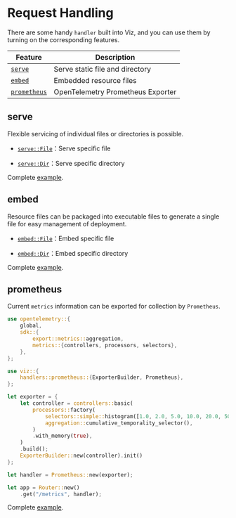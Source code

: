 # Request Handling

There are some handy `handler` built into Viz, and you can use them by turning
on the corresponding features.

| Feature        | Description                       |
| -------------- | --------------------------------- |
| [`serve`]      | Serve static file and directory   |
| [`embed`]      | Embedded resource files           |
| [`prometheus`] | OpenTelemetry Prometheus Exporter |

## serve

Flexible servicing of individual files or directories is possible.

- [`serve::File`]：Serve specific file

- [`serve::Dir`]：Serve specific directory

Complete
[example](https://github.com/viz-rs/viz/tree/0.4.x/examples/static-files/serve).

## embed

Resource files can be packaged into executable files to generate a single file
for easy management of deployment.

- [`embed::File`]：Embed specific file

- [`embed::Dir`]：Embed specific directory

Complete
[example](https://github.com/viz-rs/viz/tree/0.4.x/examples/static-files/embed).

## prometheus

Current `metrics` information can be exported for collection by `Prometheus`.

```rust
use opentelemetry::{
    global,
    sdk::{
        export::metrics::aggregation,
        metrics::{controllers, processors, selectors},
    },
};

use viz::{
    handlers::prometheus::{ExporterBuilder, Prometheus},
};

let exporter = {
    let controller = controllers::basic(
        processors::factory(
            selectors::simple::histogram([1.0, 2.0, 5.0, 10.0, 20.0, 50.0]),
            aggregation::cumulative_temporality_selector(),
        )
        .with_memory(true),
    )
    .build();
    ExporterBuilder::new(controller).init()
};

let handler = Prometheus::new(exporter);

let app = Router::new()
    .get("/metrics", handler);
```

Complete
[example](https://github.com/viz-rs/viz/tree/0.4.x/examples/otel/metrics).

[`serve`]: https://docs.rs/viz/0.4.x/viz/handlers/serve/index.html
[`serve::file`]: https://docs.rs/viz/0.4.x/viz/handlers/serve/struct.File.html
[`serve::dir`]: https://docs.rs/viz/0.4.x/viz/handlers/serve/struct.Dir.html
[`embed`]: https://docs.rs/viz/0.4.x/viz/handlers/embed/index.html
[`embed::file`]: https://docs.rs/viz/0.4.x/viz/handlers/embed/struct.File.html
[`embed::dir`]: https://docs.rs/viz/0.4.x/viz/handlers/embed/struct.Dir.html
[`prometheus`]: https://docs.rs/viz/0.4.x/viz/handlers/prometheus/index.html
